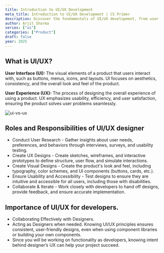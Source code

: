 ```yaml
---
title: Introduction to UI/UX Development
meta_title: Introduction to UI/UX Development | CS Primer
description: Discover the fundamentals of UI/UX development, from user interface design to user experience principles. Perfect for product designers and developers looking to enhance their understanding of UI/UX in 2025.
author: Arjit Sharma
series: ["ui"]
categories: ["Product"]
draft: false
year: 2025
---
```


## What is UI/UX?

**User Interface (UI):** The visual elements of a product that users interact with, such as buttons, menus, icons, and layouts. UI focuses on aesthetics, consistency, and the overall look and feel of the product.

**User Experience (UX):** The process of designing the overall experience of using a product. UX emphasizes usability, efficiency, and user satisfaction, ensuring the product solves user problems seamlessly.

![ui-vs-ux](https://res.cloudinary.com/dwa6rcttw/image/upload/v1738869227/gnfghtiuwsczucqtigk9.png)



## Roles and Responsibilities of UI/UX designer

- Conduct User Research - Gather insights about user needs, preferences, and behaviors through interviews, surveys, and usability testing.
- Create UX Designs - Create sketches, wireframes, and interactive prototypes to define structure, user flow, and simulate interactions.
- Create Visual Designs - Create the product's look and feel, including typography, color schemes, and UI components (buttons, cards, etc.).
- Ensure Usability and Accessibility - Test designs to ensure they are intuitive and accessible for all users, including those with disabilities.
- Collaborate & Iterate - Work closely with developers to hand off designs, provide feedback, and ensure accurate implementation.



## Importance of UI/UX for developers.

- Collaborating Effectively with Designers.
- Acting as Designers when needed. Knowing UI/UX principles ensures consistent, user-friendly designs, even when using component libraries or building your own components.
- Since you will be working on functionality as developers, knowing intent behind designer’s UX can help your project succeed.


